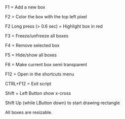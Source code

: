 F1 = Add a new box

F2 = Color the box with the top left pixel

F2 Long press (> 0.6 sec) = Highlight box in red

F3 = Freeze/unfreeze all boxes

F4 = Remove selected box

F5 = Hide/show all boxes

F6 = Make current box semi transparent

F12 = Open in the shortcuts menu

CTRL+F12 = Exit script


Shift + Left Button show x-cross

Shift Up (while LButton down) to start drawing rectangle


All boxes are resizable.
